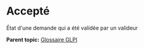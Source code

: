 Accepté
=======

État d'une demande qui a été validée par un valideur

**Parent topic:** [Glossaire GLPI](../../glpi/glossary.html)
